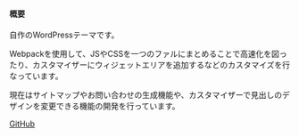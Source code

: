 #### 概要
自作のWordPressテーマです。

Webpackを使用して、JSやCSSを一つのファルにまとめることで高速化を図ったり、カスタマイザーにウィジェットエリアを追加するなどのカスタマイズを行なっています。

現在はサイトマップやお問い合わせの生成機能や、カスタマイザーで見出しのデザインを変更できる機能の開発を行っています。

[GitHub](https://github.com/Yota-K/penguin-media)
